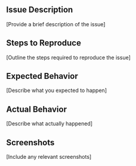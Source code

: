 
## Issue Description
[Provide a brief description of the issue]

## Steps to Reproduce
[Outline the steps required to reproduce the issue]

## Expected Behavior
[Describe what you expected to happen]

## Actual Behavior
[Describe what actually happened]

## Screenshots
[Include any relevant screenshots]



